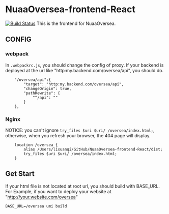 # NuaaOversea-frontend-React
[![Build Status](https://travis-ci.org/LiXuanqi/NuaaOversea-frontend-React.svg?branch=master)](https://travis-ci.org/LiXuanqi/NuaaOversea-frontend-React)
This is the frontend for NuaaOversea.

## CONFIG
### webpack
In `.webpackrc.js`, you should change the config of proxy.
If your backend is deployed at the url like "http:my.backend.com/oversea/api", you should do.

```
    "/oversea/api":{
        "target": "http:my.backend.com/oversea/api",
        "changeOrigin": true,
        "pathRewrite": {
            "^/api": ""
        }
    },
```
### Nginx
NOTICE: you can't ignore `try_files $uri $uri/ /oversea/index.html;`, otherwise, when you refresh your browser, the 404 page will display.
```
    location /oversea {
        alias /Users/lixuanqi/GitHub/NuaaOversea-frontend-React/dist;
	    try_files $uri $uri/ /oversea/index.html;
    }

```
## Get Start
If your html file is not located at root url, you should build with BASE_URL.
For Example, if you want to deploy your website at "http://your.website.com/oversea"
```shell
BASE_URL=/oversea umi build
```
